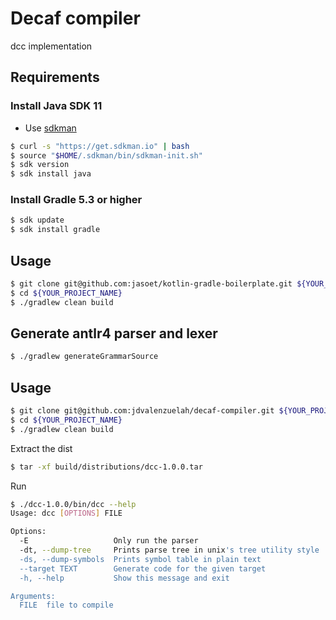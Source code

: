 # Decaf compiler

dcc implementation

## Requirements
### Install Java SDK 11
- Use [sdkman](http://sdkman.io/)
```sh
$ curl -s "https://get.sdkman.io" | bash
$ source "$HOME/.sdkman/bin/sdkman-init.sh"
$ sdk version
$ sdk install java
```

### Install Gradle 5.3 or higher
```sh
$ sdk update
$ sdk install gradle
```

## Usage
```sh
$ git clone git@github.com:jasoet/kotlin-gradle-boilerplate.git ${YOUR_PROJECT_NAME}
$ cd ${YOUR_PROJECT_NAME}
$ ./gradlew clean build
```

## Generate antlr4 parser and lexer
```sh
$ ./gradlew generateGrammarSource
```


## Usage
```sh
$ git clone git@github.com:jdvalenzuelah/decaf-compiler.git ${YOUR_PROJECT_NAME}
$ cd ${YOUR_PROJECT_NAME}
$ ./gradlew clean build
```

Extract the dist
```sh
$ tar -xf build/distributions/dcc-1.0.0.tar 
```

Run
```sh
$ ./dcc-1.0.0/bin/dcc --help
Usage: dcc [OPTIONS] FILE

Options:
  -E                   Only run the parser
  -dt, --dump-tree     Prints parse tree in unix's tree utility style
  -ds, --dump-symbols  Prints symbol table in plain text
  --target TEXT        Generate code for the given target
  -h, --help           Show this message and exit

Arguments:
  FILE  file to compile
```
